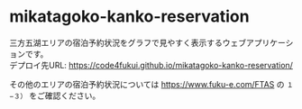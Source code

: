 # mikatagoko-kanko-reservation

三方五湖エリアの宿泊予約状況をグラフで見やすく表示するウェブアプリケーションです。  
デプロイ先URL: <https://code4fukui.github.io/mikatagoko-kanko-reservation/>

その他のエリアの宿泊予約状況については <https://www.fuku-e.com/FTAS> の `１−３）` をご確認ください。
